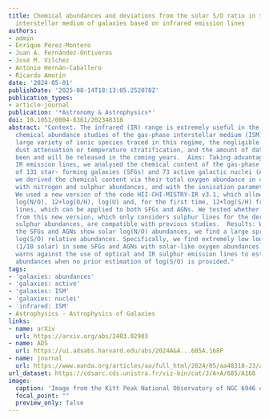 ```yaml
---
title: Chemical abundances and deviations from the solar S/O ratio in the gas-phase
  interstellar medium of galaxies based on infrared emission lines
authors:
- admin
- Enrique Pérez-Montero
- Juan A. Fernández-Ontiveros
- José M. Vílchez
- Antonio Hernán-Caballero
- ́Ricardo Amorín
date: '2024-05-01'
publishDate: '2025-08-14T18:13:05.252078Z'
publication_types:
- article-journal
publication: '*Astronomy & Astrophysics*'
doi: 10.1051/0004-6361/202348318
abstract: "Context. The infrared (IR) range is extremely useful in the context of
  chemical abundance studies of the gas-phase interstellar medium (ISM) due to the
  large variety of ionic species traced in this regime, the negligible effects from
  dust attenuation or temperature stratification, and the amount of data that has
  been and will be released in the coming years.  Aims: Taking advantage of available
  IR emission lines, we analysed the chemical content of the gas-phase ISM in a sample
  of 131 star- forming galaxies (SFGs) and 73 active galactic nuclei (AGNs). In particular,
  we derived the chemical content via their total oxygen abundance in combination
  with nitrogen and sulphur abundances, and with the ionisation parameter.  Methods:
  We used a new version of the code HII-CHI-MISTRY-IR v3.1, which allowed us to estimate
  log(N/O), 12+log(O/H), log(U) and, for the first time, 12+log(S/H) from IR emission
  lines, which can be applied to both SFGs and AGNs. We tested whether the estimates
  from this new version, which only considers sulphur lines for the derivation of
  sulphur abundances, are compatible with previous studies.  Results: While most of
  the SFGs and AGNs show solar log(N/O) abundances, we find a large spread in the
  log(S/O) relative abundances. Specifically, we find extremely low log(S/O) values
  (1/10 solar) in some SFGs and AGNs with solar-like oxygen abundances. This result
  warns against the use of optical and IR sulphur emission lines to estimate oxygen
  abundances when no prior estimation of log(S/O) is provided."
tags:
- 'galaxies: abundances'
- 'galaxies: active'
- 'galaxies: ISM'
- 'galaxies: nuclei'
- 'infrared: ISM'
- Astrophysics - Astrophysics of Galaxies
links:
- name: arXiv
  url: https://arxiv.org/abs/2403.02903
- name: ADS
  url: https://ui.adsabs.harvard.edu/abs/2024A&A...685A.168P
- name: journal
  url: https://www.aanda.org/articles/aa/full_html/2024/05/aa48318-23/aa48318-23.html
url_dataset: https://cdsarc.cds.unistra.fr/viz-bin/cat/J/A+A/685/A168
image:
  caption: 'Image from the Kitt Peak National Observatory of NGC 6946 contextualizes the locations of Supernova 2004et and Supernova 2017eaw within the galaxy (Credits to Alyssa Pagan, STScI)'
  focal_point: ""
  preview_only: false
---
```

